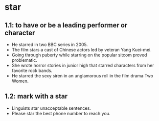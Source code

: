 # star
## 1.1: to have or be a leading performer or character

  *  He starred in two BBC series in 2005.
  *  The film stars a cast of Chinese actors led by veteran Yang Kuei-mei.
  *  Going through puberty while starring on the popular sitcom proved problematic.
  *  She wrote horror stories in junior high that starred characters from her favorite rock bands.
  *  He starred the sexy siren in an unglamorous roll in the film drama Two Women.

## 1.2: mark with a star

  *  Linguists star unacceptable sentences.
  *  Please star the best phone number to reach you.
